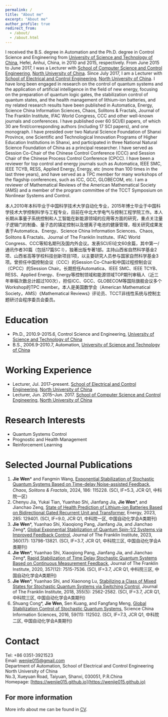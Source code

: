 ```yaml
---
permalink: /
title: "About me"
excerpt: "About me"
author_profile: true
redirect_from: 
  - /about/
  - /about.html
---
```


I received the B.S. degree in Automation and the Ph.D. degree in Control Science and Engineering from [University of Science and Technology of China](http://www.ustc.edu.cn/), Hefei, Anhui, China, in 2010 and 2015, respectively. From June 2015 to June 2017, I was a Lecturer with [School of Computer Science and Control Engineering](http://cst.nuc.edu.cn/), [North University of China](https://www.nuc.edu.cn/). Since July 2017, I am a Lecturer with [School of Electrical and Control Engineering](http://ece.nuc.edu.cn/), [North University of China](https://www.nuc.edu.cn/). I have long been engaged in research on the control of quantum systems and the application of artificial intelligence in the field of new energy, focusing on the preparation of quantum logic gates, the stabilization control of quantum states, and the health management of lithium-ion batteries, and my related research results have been published in Automatica, Energy, Science China Information Sciences, Chaos, Solitons & Fractals, Journal of The Franklin Institute, IFAC World Congress, CCC and other well-known journals and conferences. I have published over 60 SCI/EI papers, of which 30 are first/corresponding authors (including 17 SCI papers), and one monograph. I have presided over two Natural Science Foundation of Shanxi Province, one Scientific and Technological Innovation Programs of Higher Education Institutions in Shanxi, and participated in three National Natural Science Foundation of China as a principal researcher. I have served as Session Co-Chair of the Chinese Control Conference (CCC) and Session Chair of the Chinese Process Control Conference (CPCC). I have been a reviewer for top control and energy journals such as Automatica, IEEE SMC, IEEE TCYB, RESS, Applied Energy, Energy, etc (more than 100 times in the last three years), and have served as a TPC member for many workshops of the flagship conferences, such as ICC, GCC, GLOBECOM, etc. I am a reviewer of Mathematical Reviews of the American Mathematical Society (AMS) and a member of the program committee of the TCCT Symposium on Nonlinear Systems and Control.

本人2010年本科毕业于中国科学技术大学自动化专业，2015年博士毕业于中国科学技术大学控制科学与工程专业，目前在中北大学电气与控制工程学院工作。本人长期从事量子系统控制和人工智能在新能源领域的应用等方面的研究，重点关注量子逻辑门的制备、量子态的镇定控制以及锂离子电池的健康管理，相关研究成果发表于Automatica、Energy、Science China Information Sciences、Chaos, Solitons & Fractals、Journal of The Franklin Institute、IFAC World Congress、CCC等知名期刊及国内外会议。发表SCI/EI论文60余篇，其中第一/通讯作者30篇（包括17篇SC I），独著出版专著1部。主持山西省自然科学基金2项、山西省高等学校科技创新项目1项，以主要研究人员参与国家自然科学基金3项。曾担任中国控制会议（CCC）的Session Co-Chair和中国过程控制会议（CPCC）的Session Chair。长期担任Automatica、IEEE SMC、IEEE TCYB、RESS、Applied Energy、Energy等控制领域和能源领域TOP期刊审稿人（近三年审稿次数总计超过100次），担任ICC、GCC、GLOBECOM等国际旗舰会议多个Workshop的TPC member。本人是美国数学会（American Mathematical Society，AMS）《Mathematical Reviews》评论员、TCCT非线性系统与控制主题研讨会程序委员会委员。

Education
======
* Ph.D., 2010.9-2015.6, Control Science and Engineering, [University of Science and Technology of China](http://www.ustc.edu.cn/)
* B.S., 2006.9-2010.7, Automation, [University of Science and Technology of China](http://www.ustc.edu.cn/)

Working Experience
======
* Lecturer, Jul. 2017–present. [School of Electrical and Control Engineering](http://ece.nuc.edu.cn/), [North University of China](https://www.nuc.edu.cn/)
* Lecturer, Jun. 2015–Jun. 2017. [School of Computer Science and Control Engineering](http://cst.nuc.edu.cn/), [North University of China](https://www.nuc.edu.cn/)

Research Interests
======
* Quantum Systems Control
* Prognostic and Health Management
* Reinforcement Learning

Selected Journal Publications
======
1. **Jie Wen**\* and Fangmin Wang, [Exponential Stabilization of Stochastic Quantum Systems Based on Time-delay Noise-assisted Feedback](https://doi.org/10.1016/j.chaos.2024.115228), *Chaos, Solitons & Fractals*, 2024, 186: 115228. (SCI, IF=5.3, JCR Q1, 中科院一区)
2. Chenyu Jia, Yukai Tian, Yuanhao Shi, Jianfang Jia, **Jie Wen**\*, and Jianchao Zeng, [State of Health Prediction of Lithium-ion Batteries Based on Bidirectional Gated Recurrent Unit and Transformer](https://doi.org/10.1016/j.energy.2023.129401), Energy, 2023, 285: 129401. (SCI, IF=9.0, JCR Q1, 中科院一区, 中国自动化学会A类期刊)
3. **Jie Wen**\*, Yuanhao Shi, Xiaoqiong Pang, Jianfang Jia, and Jianchao Zeng\*, [Global Exponential Stabilization of Quantum Spin-1/2 Systems via Improved Feedback Control](https://doi.org/10.1016/j.jfranklin.2022.08.009), Journal of The Franklin Institute, 2023, 360(17): 13798-13821. (SCI, IF=3.7, JCR Q1, 中科院三区, 中国自动化学会A类期刊)
4. **Jie Wen**\*, Yuanhao Shi, Xiaoqiong Pang, Jianfang Jia, and Jianchao Zeng\*, [Rapid Stabilization of Time Delay Stochastic Quantum Systems Based on Continuous Measurement Feedback](https://doi.org/10.1016/j.jfranklin.2020.05.016), Journal of The Franklin Institute, 2020, 357(12): 7515-7536. (SCI, IF=3.7, JCR Q1, 中科院三区, 中国自动化学会A类期刊)
5. **Jie Wen**\*, Yuanhao Shi, and Xiaonong Lu, [Stabilizing a Class of Mixed States for Stochastic Quantum Systems via Switching Control](https://doi.org/10.1016/j.jfranklin.2018.01.031), Journal of The Franklin Institute, 2018, 355(5): 2562-2582. (SCI, IF=3.7, JCR Q1, 中科院三区, 中国自动化学会A类期刊)
6. Shuang Cong\*, **Jie Wen**, Sen Kuang, and Fangfang Meng, [Global Stabilization Control of Stochastic Quantum Systems](https://doi.org/10.1007/s11432-015-0911-7), Science China Information Sciences, 2016, 59(11): 112502. (SCI, IF=7.3, JCR Q1, 中科院二区, 中国自动化学会A类期刊)

Contact
======
Tel: +86 0351-3921523  
Email: [wenjie015@gmail.com](mailto:wenjie015@gmail.com)  
Department of Automation, School of Electrical and Control Engineering  
North University of China  
No.3, Xueyuan Road, Taiyuan, Shanxi, 030051, P.R.China  
Homepage: [https://wenjie015.github.io](https://wenjie015.github.io)

For more information
------
More info about me can be found in [CV](https://wenjie015.github.io/cv/).
